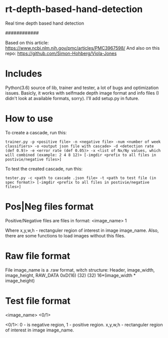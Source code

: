 # rt-depth-based-hand-detection
Real time depth based hand detection

############

Based on this article: https://www.ncbi.nlm.nih.gov/pmc/articles/PMC3967598/
And also on this repo: https://github.com/Simon-Hohberg/Viola-Jones 

Includes
=======
Python(3.6) source of lib, trainer and tester, a lot of bugs and optimization issues. Basicly, it works with selfmade depth image format and info files (I didn't look at available formats, sorry). I'll add setup.py in future.


How to use
==========
To create a cascade, run this:

	trainer.py -p <positive file> -n <negative file> -num <number of week classifiers> -o <output json file with cascade> -d <detection rate (def 0.9)> -e <error rate (def 0.05)> -x <list of Nx/Ny values, which will combined (example: 2 4 8 12)> [-imgdir <prefix to all files in postivie/negative files>]

To test the created cascade, run this:

	tester.py -c <path to cascade .json file> -t <path to test file (in spec format)> [-imgdir <prefix to all files in postivie/negative files>]

Pos|Neg files format
==========
Positive/Negative files are files in format:
<image_name> 1 <x> <y> <w> <h>

Where x,y,w,h - rectanguler region of interest in image image_name.
Also, there are some functions to load images without this files.

Raw file format
==========
File image_name is a .raw format, witch structure:
Header, image_width, image_height, RAW_DATA
0xD(16)    (32)          (32)      16*(image_width * image_height)

Test file format
==========
<image_name> <0/1> <x> <y> <w> <h>

<0/1>: 0 - is negative region, 1 - positive region. x,y,w,h - rectanguler region of interest in image image_name.

